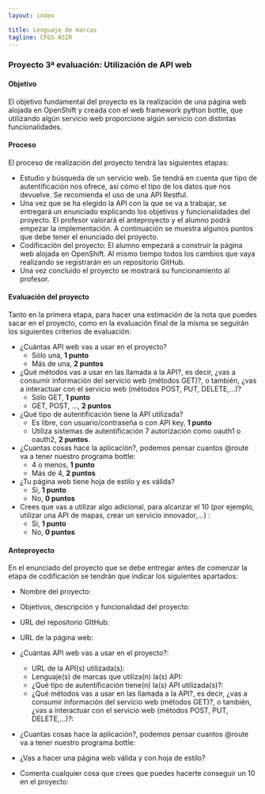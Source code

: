 ```yaml
---
layout: index

title: Lenguaje de marcas
tagline: CFGS ASIR
---
```


### Proyecto 3ª evaluación: Utilización de API web

#### Objetivo

El objetivo fundamental del proyecto es la realización de una página web alojada en OpenShift y creada con el web framework python bottle, que utilizando algún servicio web proporcione algún servicio con distintas funcionalidades.

#### Proceso

El proceso de realización del proyecto tendrá las siguientes etapas:

* Estudio y búsqueda de un servicio web. Se tendrá en cuenta que tipo de autentificación nos ofrece, así cómo el tipo de los datos que nos devuelve. Se recomienda el uso de una API Restful.
* Una vez que se ha elegido la API con la que se va a trabajar, se entregará un enunciado explicando los objetivos y funcionalidades del proyecto. El profesor valorará el anteproyecto y el alumno podrá empezar la implementación. A continuación se muestra algunos puntos que debe tener el enunciado del proyecto.
* Codificación del proyecto: El alumno empezará a construir la página web alojada en OpenShift. Al mismo tiempo todos los cambios que vaya realizando se registrarán en un repositorio GitHub.
* Una vez concluido el proyecto se mostrará su funcionamiento al profesor.

#### Evaluación del proyecto

Tanto en la primera etapa, para hacer una estimación de la nota que puedes sacar en el proyecto, como en la evaluación final de la misma se seguirán los siguientes criterios de evaluación:

* ¿Cuántas API web vas a usar en el proyecto? 
	* Sólo una, **1 punto**
	* Más de una, **2 puntos**
* ¿Qué métodos vas a usar en las llamada a la API?, es decir, ¿vas a consumir información del servicio web (métodos GET)?, o también, ¿vas a interactuar con el servicio web (métodos POST, PUT, DELETE,...)?
	* Sólo GET, **1 punto**
	* GET, POST, ..., **2 puntos**
* ¿Qué tipo de autentificación tiene la API utilizada?
	* Es libre, con usuario/contraseña o con API key, **1 punto**
	* Utiliza sistemas de autentificación 7 autorización como oauth1 o oauth2, **2 puntos**.
* ¿Cuantas cosas hace la aplicación?, podemos pensar cuantos @route va a tener nuestro programa bottle:
	* 4 o menos, **1 punto**
	* Más de 4, **2 puntos**
* ¿Tu página web tiene hoja de estilo y es válida?
	* Si, **1 punto**
	* No, **0 puntos**
* Crees que vas a utilizar algo adicional, para alcanzar el 10 (por ejemplo, utilizar una API de mapas, crear un servicio innovador,...) :
	* Si, **1 punto**
	* No, **0 puntos**


#### Anteproyecto

En el enunciado del proyecto que se debe entregar antes de comenzar la etapa de codificación se tendrán que indicar los siguientes apartados:

* Nombre del proyecto:
* Objetivos, descripción y funcionalidad del proyecto:
* URL del repositorio GItHub:
* URL de la página web:

* ¿Cuántas API web vas a usar en el proyecto?: 
	* URL de la API(s) utilizada(s):
	* Lenguaje(s) de marcas que utiliza(n) la(s) API:
	* ¿Qué tipo de autentificación tiene(n) la(s) API utilizada(s)?:
	* ¿Qué métodos vas a usar en las llamada a la API?, es decir, ¿vas a consumir información del servicio web (métodos GET)?, o también, ¿vas a interactuar con el servicio web (métodos POST, PUT, DELETE,...)?:

* ¿Cuantas cosas hace la aplicación?, podemos pensar cuantos @route va a tener nuestro programa bottle:
* ¿Vas a hacer una página web válida y con hoja de estilo?
* Comenta cualquier cosa que crees que puedes hacerte conseguir un 10 en el proyecto:



